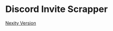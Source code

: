 # Discord Invite Scrapper
[Nexity Version](https://github.com/o7-Fire/General/tree/master/Porject%20DI)